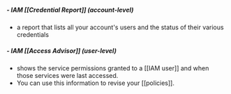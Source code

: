 ##### - IAM [[Credential Report]] (account-level)  
*   a report that lists all your account's users and the status of their various credentials

##### - IAM [[Access Advisor]] (user-level)  
*   shows the service permissions granted to a [[IAM user]] and when those services were last accessed.  
*   You can use this information to revise your [[policies]].